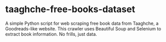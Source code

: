 # taaghche-free-books-dataset
A simple Python script for web scraping free book data from Taaghche, a Goodreads-like website. This crawler uses Beautiful Soup and Selenium to extract book information. No frills, just data.
